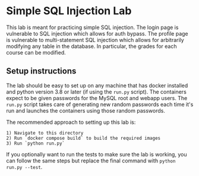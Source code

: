 # Simple SQL Injection Lab

This lab is meant for practicing simple SQL injection. The login page is vulnerable to SQL injection which allows for auth bypass. The profile page is vulnerable to multi-statement SQL injection which allows for arbitrarily modifying any table in the database. In particular, the grades for each course can be modified.

## Setup instructions
The lab should be easy to set up on any machine that has docker installed and python version 3.8 or later (if using the `run.py` script). The containers expect to be given passwords for the MySQL root and webapp users. The `run.py` script takes care of generating new random passwords each time it's run and launches the containers using those random passwords.

The recommended approach to setting up this lab is:

    1) Navigate to this directory
    2) Run `docker compose build` to build the required images
    3) Run `python run.py`

If you optionally want to run the tests to make sure the lab is working, you can follow the same steps but replace the final command with `python run.py --test`.
